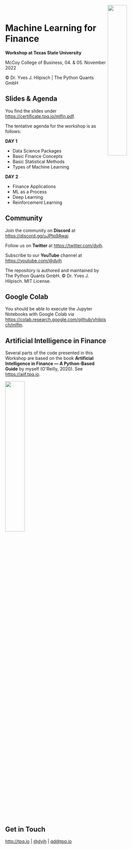 
<img src="https://certificate.tpq.io/txstate_logo.jpeg" width=35% align=right><br>

# Machine Learning for Finance

**Workshop at Texas State University**

McCoy College of Business, 04. & 05. November 2022

&copy; Dr. Yves J. Hilpisch | The Python Quants GmbH

## Slides & Agenda

You find the slides under https://certificate.tpq.io/mlfin.pdf.

The tentative agenda for the workshop is as follows:

**DAY 1**

* Data Science Packages
* Basic Finance Concepts
* Basic Statistical Methods
* Types of Machine Learning

**DAY 2**

* Finance Applications
* ML as a Process
* Deep Learning
* Reinforcement Learning

## Community

Join the community on **Discord** at https://discord.gg/uJPtp9Awaj.

Follow us on **Twitter** at https://twitter.com/dyjh.

Subscribe to our **YouTube** channel at https://youtube.com/@dyjh

The repository is authored and maintained by The Python Quants GmbH. &copy; Dr. Yves J. Hilpisch. MIT License.

## Google Colab

You should be able to execute the Jupyter Notebooks with Google Colab via
https://colab.research.google.com/github/yhilpisch/mlfin.

## Artificial Intelligence in Finance

Several parts of the code presented in this Workshop are based on the book **Artificial Intelligence in Finance &mdash; A Python-Based Guide** by myself (O'Reilly, 2020). See https://aiif.tpq.io.

<img src="https://hilpisch.com/tpq_logo.png" width=35%><br><br>


## Get in Touch

<a href="http://tpq.io" target="_blank">http://tpq.io</a> | <a href="http://twitter.com/dyjh" target="_blank">@dyjh</a> | <a href="mailto:training@tpq.io">qd@tpq.io</a>

